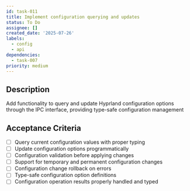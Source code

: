 ```yaml
---
id: task-011
title: Implement configuration querying and updates
status: To Do
assignee: []
created_date: '2025-07-26'
labels:
  - config
  - api
dependencies:
  - task-007
priority: medium
---
```


## Description

Add functionality to query and update Hyprland configuration options through the IPC interface, providing type-safe configuration management

## Acceptance Criteria

- [ ] Query current configuration values with proper typing
- [ ] Update configuration options programmatically
- [ ] Configuration validation before applying changes
- [ ] Support for temporary and permanent configuration changes
- [ ] Configuration change rollback on errors
- [ ] Type-safe configuration option definitions
- [ ] Configuration operation results properly handled and typed
